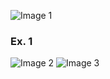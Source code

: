 ![Image 1](https://github.com/AshleyBlair/SQL/blob/master/LAB7/screenshots/tasks%207.png)

### Ex. 1

![Image 2](https://github.com/AshleyBlair/SQL/blob/master/LAB7/screenshots/1.png)
![Image 3](https://github.com/AshleyBlair/SQL/blob/master/LAB7/screenshots/2.png)
